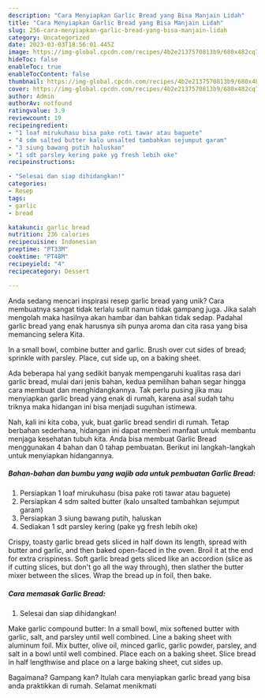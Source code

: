 ```yaml
---
description: "Cara Menyiapkan Garlic Bread yang Bisa Manjain Lidah"
title: "Cara Menyiapkan Garlic Bread yang Bisa Manjain Lidah"
slug: 256-cara-menyiapkan-garlic-bread-yang-bisa-manjain-lidah
category: Uncategorized
date: 2023-03-03T18:56:01.445Z
image: https://img-global.cpcdn.com/recipes/4b2e2137570813b9/680x482cq70/garlic-bread-foto-resep-utama.jpg
hideToc: false
enableToc: true
enableTocContent: false
thumbnail: https://img-global.cpcdn.com/recipes/4b2e2137570813b9/680x482cq70/garlic-bread-foto-resep-utama.jpg
cover: https://img-global.cpcdn.com/recipes/4b2e2137570813b9/680x482cq70/garlic-bread-foto-resep-utama.jpg
author: Admin
authorAv: notfound
ratingvalue: 3.9
reviewcount: 19
recipeingredient:
- "1 loaf mirukuhasu bisa pake roti tawar atau baguete"
- "4 sdm salted butter kalo unsalted tambahkan sejumput garam"
- "3 siung bawang putih haluskan"
- "1 sdt parsley kering pake yg fresh lebih oke"
recipeinstructions:

- "Selesai dan siap dihidangkan!"
categories:
- Resep
tags:
- garlic
- bread

katakunci: garlic bread 
nutrition: 236 calories
recipecuisine: Indonesian
preptime: "PT33M"
cooktime: "PT48M"
recipeyield: "4"
recipecategory: Dessert

---
```





Anda sedang mencari inspirasi resep garlic bread yang unik? Cara membuatnya sangat tidak terlalu sulit namun tidak gampang juga. Jika salah mengolah maka hasilnya akan hambar dan bahkan tidak sedap. Padahal garlic bread yang enak harusnya sih punya aroma dan cita rasa yang bisa memancing selera Kita.





In a small bowl, combine butter and garlic. Brush over cut sides of bread; sprinkle with parsley. Place, cut side up, on a baking sheet.

Ada beberapa hal yang sedikit banyak mempengaruhi kualitas rasa dari garlic bread, mulai dari jenis bahan, kedua pemilihan bahan segar hingga cara membuat dan menghidangkannya. Tak perlu pusing jika mau menyiapkan garlic bread yang enak di rumah, karena asal sudah tahu triknya maka hidangan ini bisa menjadi suguhan istimewa.






Nah, kali ini kita coba, yuk, buat garlic bread sendiri di rumah. Tetap berbahan sederhana, hidangan ini dapat memberi manfaat untuk membantu menjaga kesehatan tubuh kita. Anda bisa membuat Garlic Bread menggunakan 4 bahan dan 0 tahap pembuatan. Berikut ini langkah-langkah untuk menyiapkan hidangannya.

<!--inarticleads1-->

##### Bahan-bahan dan bumbu yang wajib ada untuk pembuatan Garlic Bread:

1. Persiapkan 1 loaf mirukuhasu (bisa pake roti tawar atau baguete)
1. Persiapkan 4 sdm salted butter (kalo unsalted tambahkan sejumput garam)
1. Persiapkan 3 siung bawang putih, haluskan
1. Sediakan 1 sdt parsley kering (pake yg fresh lebih oke)


Crispy, toasty garlic bread gets sliced in half down its length, spread with butter and garlic, and then baked open-faced in the oven. Broil it at the end for extra crispiness. Soft garlic bread gets sliced like an accordion (slice as if cutting slices, but don&#39;t go all the way through), then slather the butter mixer between the slices. Wrap the bread up in foil, then bake. 

<!--inarticleads2-->

##### Cara memasak Garlic Bread:


1. Selesai dan siap dihidangkan!

Make garlic compound butter: In a small bowl, mix softened butter with garlic, salt, and parsley until well combined. Line a baking sheet with aluminum foil. Mix butter, olive oil, minced garlic, garlic powder, parsley, and salt in a bowl until well combined. Place each on a baking sheet. Slice bread in half lengthwise and place on a large baking sheet, cut sides up. 

Bagaimana? Gampang kan? Itulah cara menyiapkan garlic bread yang bisa anda praktikkan di rumah. Selamat menikmati
